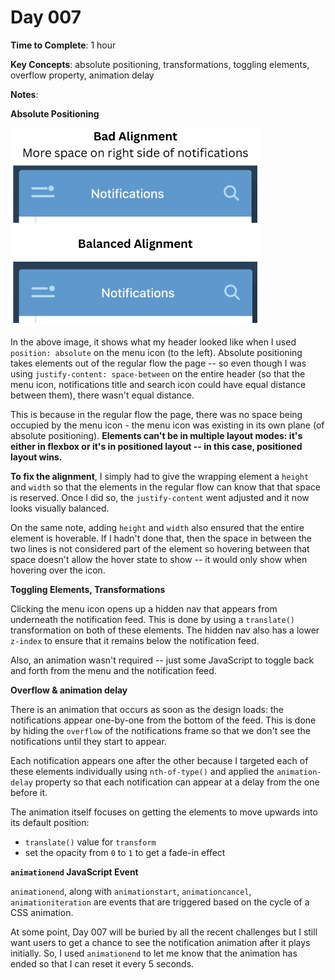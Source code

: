 # Day 007

**Time to Complete**: 1 hour

**Key Concepts**: absolute positioning, transformations, toggling elements, overflow property, animation delay

**Notes**:

**Absolute Positioning**

<img src="/entries/007/alignment.png" width="400"/>

In the above image, it shows what my header looked like when I used `position: absolute` on the menu icon (to the left). Absolute positioning takes elements out of the regular flow the page -- so even though I was using `justify-content: space-between` on the entire header (so that the menu icon, notifications title and search icon could have equal distance between them), there wasn't equal distance.

This is because in the regular flow the page, there was no space being occupied by the menu icon - the menu icon was existing in its own plane (of absolute positioning). **Elements can't be in multiple layout modes: it's either in flexbox or it's in positioned layout -- in this case, positioned layout wins.**

**To fix the alignment**, I simply had to give the wrapping element a `height` and `width` so that the elements in the regular flow can know that that space is reserved. Once I did so, the `justify-content` went adjusted and it now looks visually balanced.

On the same note, adding `height` and `width` also ensured that the entire element is hoverable. If I hadn't done that, then the space in between the two lines is not considered part of the element so hovering between that space doesn't allow the hover state to show -- it would only show when hovering over the icon.

**Toggling Elements, Transformations**

Clicking the menu icon opens up a hidden nav that appears from underneath the notification feed. This is done by using a `translate()` transformation on both of these elements. The hidden nav also has a lower `z-index` to ensure that it remains below the notification feed.

Also, an animation wasn't required -- just some JavaScript to toggle back and forth from the menu and the notification feed.

**Overflow & animation delay**

There is an animation that occurs as soon as the design loads: the notifications appear one-by-one from the bottom of the feed. This is done by hiding the `overflow` of the notifications frame so that we don't see the notifications until they start to appear.

Each notification appears one after the other because I targeted each of these elements individually using `nth-of-type()` and applied the `animation-delay` property so that each notification can appear at a delay from the one before it.

The animation itself focuses on getting the elements to move upwards into its default position:

- `translate()` value for `transform`
- set the opacity from `0` to `1` to get a fade-in effect

**`animationend` JavaScript Event**

`animationend`, along with `animationstart`, `animationcancel`, `animationiteration` are events that are triggered based on the cycle of a CSS animation.

At some point, Day 007 will be buried by all the recent challenges but I still want users to get a chance to see the notification animation after it plays initially. So, I used `animationend` to let me know that the animation has ended so that I can reset it every 5 seconds.
